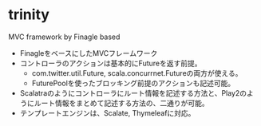 trinity
=======

MVC framework by Finagle based

- FinagleをベースにしたMVCフレームワーク
- コントローラのアクションは基本的にFutureを返す前提。
  - com.twitter.util.Future, scala.concurrnet.Futureの両方が使える。
  - FuturePoolを使ったブロッキング前提のアクションも記述可能。
- Scalatraのようにコントローラにルート情報を記述する方法と、Play2のようにルート情報をまとめて記述する方法の、二通りが可能。
- テンプレートエンジンは、Scalate, Thymeleafに対応。
